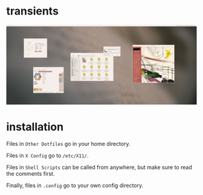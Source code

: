 # transients
![Screenshot](screenshot.jpg)
# installation
Files in ``Other Dotfiles`` go in your home directory.

Files in ``X Config`` go to ``/etc/X11/``.

Files in ``Shell Scripts`` can be called from anywhere, but make sure to read the comments first.

Finally, files in ``.config`` go to your own config directory.
